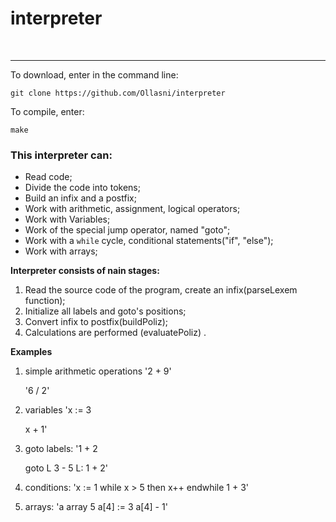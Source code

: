 # interpreter


<cut />
<br clear = "left">

---
To download, enter in the command line: 
```
git clone https://github.com/Ollasni/interpreter
```
To compile, enter: 
```
make
```
### This interpreter can:
 * Read code;
 * Divide the code into tokens;
 * Build an infix and a postfix;
 * Work with arithmetic, assignment, logical operators;
 * Work with Variables;
 * Work of the special jump operator, named "goto";
 * Work with a `while` cycle, conditional statements("if", "else");
 * Work with arrays;



**Interpreter consists of nain stages:**
1. Read the source code of the program, create an infix(parseLexem function);
2. Initialize all labels and goto's positions;
3. Convert infix to postfix(buildPoliz);
5. Calculations are performed (evaluatePoliz) .

**Examples**

1. simple arithmetic operations
	'2 + 9'
	
	'6 / 2'
2. variables
	'x := 3
	
	x + 1'
3. goto labels:
	'1 + 2
	
	goto L
	3 - 5
	L:
	1 + 2'
4. conditions:
	'x := 1
	while x > 5 then
	x++
	endwhile
	1 + 3'
5. arrays:
	'a array 5
	a[4] := 3
	a[4] - 1'

